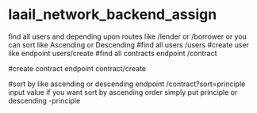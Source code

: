 # laail_network_backend_assign
find all users and depending upon routes like /lender or /borrower or you can sort like Ascending or Descending
#find all users /users
#create user like endpoint users/create
#find all contracts endpoint /contract

#create contract endpoint contract/create

#sort by like ascending or descending endpoint /contract?sort=principle input value
if you want sort by ascending order simply put principle or descending -principle
